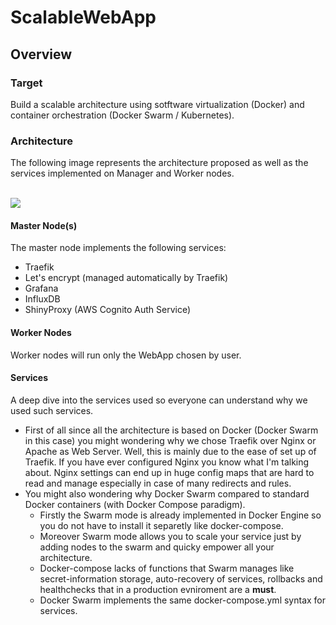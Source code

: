 # ScalableWebApp
## Overview
### Target
Build a scalable architecture using sotftware virtualization (Docker) and container orchestration (Docker Swarm / Kubernetes). 
### Architecture
The following image represents the architecture proposed as well as the services implemented on Manager and Worker nodes.

<br>
<img src=https://i.imgur.com/ZHUUYUZ.png>
<br>

#### Master Node(s)
The master node implements the following services:
- Traefik
- Let's encrypt (managed automatically by Traefik)
- Grafana
- InfluxDB
- ShinyProxy (AWS Cognito Auth Service)
#### Worker Nodes
Worker nodes will run only the WebApp chosen by user.
#### Services
A deep dive into the services used so everyone can understand why we used such services. 
- First of all since all the architecture is based on Docker (Docker Swarm in this case) you might wondering why we chose Traefik over Nginx or Apache as Web Server. Well, this is mainly due to the ease of set up of Traefik. If you have ever configured Nginx you know what I'm talking about. Nginx settings can end up in huge config maps that are hard to read and manage especially in case of many redirects and rules. 
- You might also wondering why Docker Swarm compared to standard Docker containers (with Docker Compose paradigm). 
	- Firstly the Swarm mode is already implemented in Docker Engine so you do not have to install it separetly like docker-compose.
	- Moreover Swarm mode allows you to scale your service just by adding nodes to the swarm and quicky empower all your architecture.
	- Docker-compose lacks of functions that Swarm manages like secret-information storage, auto-recovery of services, rollbacks and healthchecks that in a production evniroment are a **must**.
	- Docker Swarm implements the same docker-compose.yml syntax for services.
